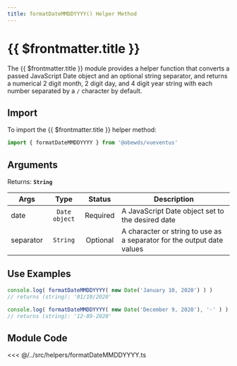 ```yaml
---
title: formatDateMMDDYYYY() Helper Method
---
```



<script setup>
    import DocsPackageVersion from '../../../src/views/compos/DocsPackageVersion.vue'
</script>



# {{ $frontmatter.title }}

The {{ $frontmatter.title }} module provides a helper function that converts a passed JavaScript Date object and an optional string separator, and returns a numerical 2 digit month, 2 digit day, and 4 digit year string with each number separated by a `/` character by default.







## Import

To import the {{ $frontmatter.title }} helper method:

```javascript
import { formatDateMMDDYYYY } from '@obewds/vueventus'
```





## Arguments

Returns: **`String`**  

| Args      | Type          | Status     | Description |
|-----------|:-------------:|:----------:|-------------|
| date      | `Date object` | Required   | A JavaScript Date object set to the desired date |
| separator | `String`      | Optional   | A character or string to use as a separator for the output date values |






## Use Examples

```javascript
console.log( formatDateMMDDYYYY( new Date('January 10, 2020') ) )
// returns (string): '01/10/2020'

console.log( formatDateMMDDYYYY( new Date('December 9, 2020'), '-' ) )
// returns (string): '12-09-2020'
```









## Module Code

<<< @/../src/helpers/formatDateMMDDYYYY.ts






<DocsPackageVersion/>

